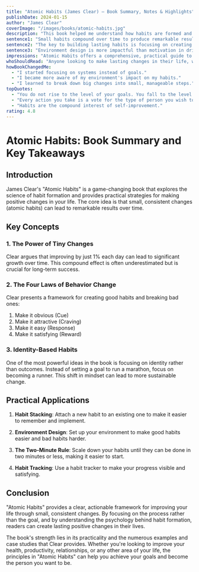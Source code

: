 ```yaml
---
title: "Atomic Habits (James Clear) – Book Summary, Notes & Highlights"
publishDate: 2024-01-15
author: "James Clear"
coverImage: "/images/books/atomic-habits.jpg"
description: "This book helped me understand how habits are formed and what we can do to build long-lasting chains of cues, cravings, responses, and rewards to create systems that will help us achieve our goals."
sentence1: "Small habits compound over time to produce remarkable results."
sentence2: "The key to building lasting habits is focusing on creating a new identity first."
sentence3: "Environment design is more impactful than motivation in driving behavior change."
impressions: "Atomic Habits offers a comprehensive, practical guide to understanding and implementing habit change. Clear's writing style is engaging and the concepts are easy to grasp and apply."
whoShouldRead: "Anyone looking to make lasting changes in their life, whether in their personal habits, professional skills, or any area of self-improvement."
howBookChangedMe:
  - "I started focusing on systems instead of goals."
  - "I became more aware of my environment's impact on my habits."
  - "I learned to break down big changes into small, manageable steps."
topQuotes:
  - "You do not rise to the level of your goals. You fall to the level of your systems."
  - "Every action you take is a vote for the type of person you wish to become."
  - "Habits are the compound interest of self-improvement."
rating: 4.8
---
```


# Atomic Habits: Book Summary and Key Takeaways

## Introduction

James Clear's "Atomic Habits" is a game-changing book that explores the science of habit formation and provides practical strategies for making positive changes in your life. The core idea is that small, consistent changes (atomic habits) can lead to remarkable results over time.

## Key Concepts

### 1. The Power of Tiny Changes

Clear argues that improving by just 1% each day can lead to significant growth over time. This compound effect is often underestimated but is crucial for long-term success.

### 2. The Four Laws of Behavior Change

Clear presents a framework for creating good habits and breaking bad ones:

1. Make it obvious (Cue)
2. Make it attractive (Craving)
3. Make it easy (Response)
4. Make it satisfying (Reward)

### 3. Identity-Based Habits

One of the most powerful ideas in the book is focusing on identity rather than outcomes. Instead of setting a goal to run a marathon, focus on becoming a runner. This shift in mindset can lead to more sustainable change.

## Practical Applications

1. **Habit Stacking**: Attach a new habit to an existing one to make it easier to remember and implement.

2. **Environment Design**: Set up your environment to make good habits easier and bad habits harder.

3. **The Two-Minute Rule**: Scale down your habits until they can be done in two minutes or less, making it easier to start.

4. **Habit Tracking**: Use a habit tracker to make your progress visible and satisfying.

## Conclusion

"Atomic Habits" provides a clear, actionable framework for improving your life through small, consistent changes. By focusing on the process rather than the goal, and by understanding the psychology behind habit formation, readers can create lasting positive changes in their lives.

The book's strength lies in its practicality and the numerous examples and case studies that Clear provides. Whether you're looking to improve your health, productivity, relationships, or any other area of your life, the principles in "Atomic Habits" can help you achieve your goals and become the person you want to be.
